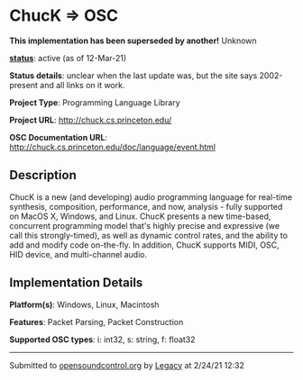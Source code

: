 # ChucK => OSC

**This implementation has been superseded by another!**
Unknown

**[status](https://ccrma.stanford.edu/~matt/OSC/implementation-status.html)**: active (as of 12-Mar-21)

**Status details**: 
unclear when the last update was, but the site says 2002-present and all links on it work. 

**Project Type**: Programming Language Library

**Project URL**: <http://chuck.cs.princeton.edu/>

**OSC Documentation URL**: <http://chuck.cs.princeton.edu/doc/language/event.html>

## Description

ChucK is a new (and developing) audio programming language for real-time synthesis, composition, performance, and now, analysis - fully supported on MacOS X, Windows, and Linux. ChucK presents a new time-based, concurrent programming model that's highly precise and expressive (we call this strongly-timed), as well as dynamic control rates, and the ability to add and modify code on-the-fly. In addition, ChucK supports MIDI, OSC, HID device, and multi-channel audio.

## Implementation Details

**Platform(s)**: Windows, Linux, Macintosh

**Features**: Packet Parsing, Packet Construction

**Supported OSC types**: i: int32, s: string, f: float32

---
Submitted to [opensoundcontrol.org](https://opensoundcontrol.org) by [Legacy](https://web.archive.org) at 2/24/21 12:32
